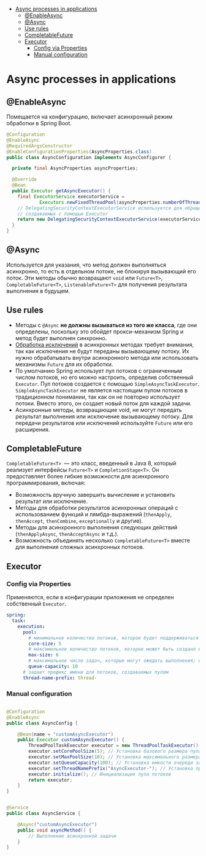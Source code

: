 <!-- TOC -->
* [Async processes in applications](#async-processes-in-applications)
  * [@EnableAsync](#enableasync)
  * [@Async](#async)
  * [Use rules](#use-rules)
  * [CompletableFuture<T>](#completablefuture-t)
  * [Executor](#executor)
    * [Config via Properties](#config-via-properties)
    * [Manual configuration](#manual-configuration)
<!-- TOC -->

# Async processes in applications

## @EnableAsync

Помещается на конфигурацию, включает асинхронный режим обработки в Spring Boot.

```java
@Configuration
@EnableAsync
@RequiredArgsConstructor
@EnableConfigurationProperties(AsyncProperties.class)
public class AsyncConfiguration implements AsyncConfigurer {

  private final AsyncProperties asyncProperties;

  @Override
  @Bean
  public Executor getAsyncExecutor() {
    final ExecutorService executorService =
            Executors.newFixedThreadPool(asyncProperties.numberOfThreads());
    // DelegatingSecurityContextExecutorService используется для обращения к SecurityContextHolder внутри нитей,
    // создаваемых с помощью Executor
    return new DelegatingSecurityContextExecutorService(executorService);
  }
}
```

## @Async

Используется для указания, что метод должен выполняться асинхронно, то есть в отдельном потоке, не блокируя вызывающий
его поток. Эти методы обычно возвращают `void` или `Future<T>`, `CompletableFuture<T>`, `ListenableFuture<T>` для
получения
результата выполнения в будущем.

## Use rules

- Методы с `@Async` **не должны вызываться из того же класса**, где они определены, поскольку это обойдет
  прокси-механизм Spring и метод будет выполнен синхронно.
- [Обработка исключений](../first%20level/exceptions.md) в асинхронных методах требует внимания, так как исключения не будут
  переданы вызывающему потоку. Их нужно обрабатывать внутри асинхронного метода или использовать механизмы `Future` для
  их обработки.
- По умолчанию Spring использует пул потоков с ограниченным числом потоков, но его можно настроить, определив
  собственный `Executor`. Пул потоков создается с помощью `SimpleAsyncTaskExecutor`. `SimpleAsyncTaskExecutor` не
  является настоящим пулом потоков в традиционном понимании, так как он не повторно использует потоки. Вместо этого, он
  создает новый поток для каждой задачи.
- Асинхронные методы, возвращающие void, не могут передать результат выполнения или исключение вызывающему потоку. Для
  передачи результатов или исключений используйте `Future` или его расширения.

## CompletableFuture<T>

`CompletableFuture<T> `— это класс, введенный в Java 8, который реализует интерфейсы `Future<T>` и `CompletionStage<T>`.
Он предоставляет более гибкие возможности для асинхронного программирования, включая:

- Возможность вручную завершить вычисление и установить результат или исключение.
- Методы для обработки результатов асинхронных операций с использованием функций и лямбда-выражений (`thenApply`,
  `thenAccept`, `thenCombine`, `exceptionally` и другие).
- Методы для асинхронного выполнения следующих действий (`thenApplyAsync`, `thenAcceptAsync` и т.д.).
- Возможность объединять несколько `CompletableFuture<T>` вместе для выполнения сложных асинхронных потоков.

## Executor

### Config via Properties

Применяются, если в конфигурации приложения не определен собственный `Executor`.

```yaml
spring:
  task:
    execution:
      pool:
        # минимальное количество потоков, которое будет поддерживаться в пуле, даже если они простаивают
        core-size: 5
        # максимальное количество потоков, которое может быть создано в пуле для обработки задач
        max-size: 6
        # максимальное число задач, которые могут ожидать выполнения; если очередь полна, то создаются новые потоки, пока их число не достигнет maxPoolSize
        queue-capacity: 10
      # задает префикс имени для потоков, создаваемых пулом
      thread-name-prefix: thread-
```
### Manual configuration

```java

@Configuration
@EnableAsync
public class AsyncConfig {

    @Bean(name = "customAsyncExecutor")
    public Executor customAsyncExecutor() {
        ThreadPoolTaskExecutor executor = new ThreadPoolTaskExecutor();
        executor.setCorePoolSize(5); // Установка базового размера пула потоков
        executor.setMaxPoolSize(10); // Установка максимального размера пула потоков
        executor.setQueueCapacity(100); // Установка емкости очереди задач ожидающих выполнения
        executor.setThreadNamePrefix("AsyncExecutor-"); // Установка префикса имени потоков
        executor.initialize(); // Инициализация пула потоков
        return executor;
    }
}
```

```java

@Service
public class AsyncService {

    @Async("customAsyncExecutor")
    public void asyncMethod() {
        // Выполнение асинхронной задачи
    }
}
```
